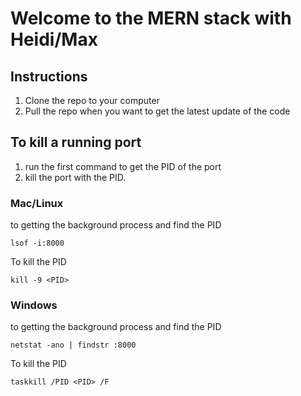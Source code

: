 # Welcome to the MERN stack with Heidi/Max

## Instructions
1. Clone the repo to your computer
2. Pull the repo when you want to get the latest update of the code

## To kill a running port
1. run the first command to get the PID of the port
2. kill the port with the PID. 

### Mac/Linux
 to getting the background process and find the PID
```
lsof -i:8000 
```

To kill the PID
```
kill -9 <PID>
```



### Windows
 to getting the background process and find the PID
```
netstat -ano | findstr :8000
```
To kill the PID
```
taskkill /PID <PID> /F
```